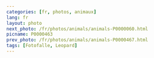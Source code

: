 ```yaml
---
categories: [fr, photos, animaux]
lang: fr
layout: photo
next_photo: /fr/photos/animals/animals-P0000060.html
picname: P0000463
prev_photo: /fr/photos/animals/animals-P0000467.html
tags: [Fotofalle, Leopard]
---
```

